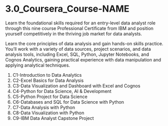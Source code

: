 # 3.0_Coursera_Course-NAME
Learn the foundational skills required for an entry-level data analyst role through this nine course Professional Certificate from IBM and position yourself competitively in the thriving job market for data analysts.

Learn the core principles of data analysis and gain hands-on skills practice. You’ll work with a variety of data sources, project scenarios, and data analysis tools, including Excel, SQL, Python, Jupyter Notebooks, and Cognos Analytics, gaining practical experience with data manipulation and applying analytical techniques.

1. C1-Introduction to Data Analytics
2. C2-Excel Basics for Data Analysis
3. C3-Data Visualization and Dashboard with Excel and Cognos
4. C4-Python for Data Science, AI & Development
5. C5-Python Project for Data Science
6. C6-Databases and SQL for Data Science with Python
7. C7-Data Analysis with Python
8. C8-Data Visualization with Python
9. C9-IBM Data Analyst Capstone Project
